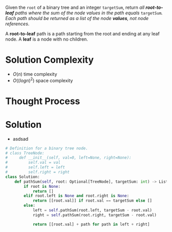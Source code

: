 Given the `root` of a binary tree and an integer `targetSum`, return _all **root-to-leaf** paths where the sum of the node values in the path equals_ `targetSum`_. Each path should be returned as a list of the node **values**, not node references_.

A **root-to-leaf** path is a path starting from the root and ending at any leaf node. A **leaf** is a node with no children.
# Solution Complexity
- $O(n)$ time complexity
- $O((logn)^2)$ space complexity
# Thought Process
# Solution
- asdsad
```Python
# Definition for a binary tree node.
# class TreeNode:
#     def __init__(self, val=0, left=None, right=None):
#         self.val = val
#         self.left = left
#         self.right = right
class Solution:
	def pathSum(self, root: Optional[TreeNode], targetSum: int) -> List[List[int]]:
		if root is None:
			return []
		elif root.left is None and root.right is None:
			return [[root.val]] if root.val == targetSum else []
		else:
			left = self.pathSum(root.left, targetSum - root.val)
			right = self.pathSum(root.right, targetSum - root.val)

			return [[root.val] + path for path in left + right]
```